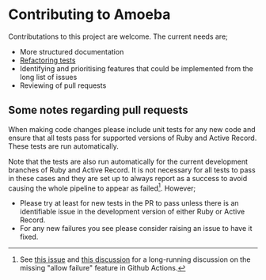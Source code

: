 # Contributing to Amoeba

Contributations to this project are welcome. The current needs are;

* More structured documentation
* [Refactoring tests](test_refactor.md)
* Identifying and prioritising features that could be implemented from the long list of issues
* Reviewing of pull requests

## Some notes regarding pull requests

When making code changes please include unit tests for any new code and ensure that all tests pass for supported versions of Ruby and Active Record. These tests are run automatically.

Note that the tests are also run automatically for the current development branches of Ruby and Active Record. It is not necessary for all tests to pass in these cases and they are set up to always report as a success to avoid causing the whole pipeline to appear as failed[^1]. However;

* Please try at least for new tests in the PR to pass unless there is an identifiable issue in the development version of either Ruby or Active Record.
* For any new failures you see please consider raising an issue to have it fixed.

[^1]: See [this issue](https://github.com/actions/runner/issues/2347) and [this discussion](https://github.com/orgs/community/discussions/15452) for a long-running discussion on the missing "allow failure" feature in Github Actions.